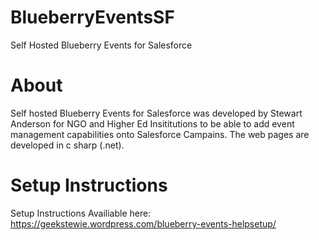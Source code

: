 # BlueberryEventsSF
Self Hosted Blueberry Events for Salesforce

# About
Self hosted Blueberry Events for Salesforce was developed by Stewart Anderson for NGO and Higher Ed Insititutions to be able to add event management capabilities onto Salesforce Campains. The web pages are developed in c sharp (.net).

# Setup Instructions
Setup Instructions Availiable here: https://geekstewie.wordpress.com/blueberry-events-helpsetup/
